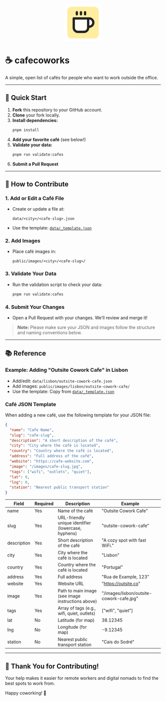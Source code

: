 <p align="center">
  <img src="public/logo.png" alt="CafeCoWorks Logo" width="120" />
</p>

# ☕️ cafecoworks

A simple, open list of cafés for people who want to work outside the office.

---

## 🚀 Quick Start

1. **Fork** this repository to your GitHub account.
2. **Clone** your fork locally.
3. **Install dependencies:**
   ```bash
   pnpm install
   ```
4. **Add your favorite café** (see below!)
5. **Validate your data:**
   ```bash
   pnpm run validate:cafes
   ```
6. **Submit a Pull Request**

---

## 🤝 How to Contribute

### 1. Add or Edit a Café File

- Create or update a file at:
  ```
  data/<city>/<cafe-slug>.json
  ```
- Use the template: [`data/_template.json`](data/_template.json)

### 2. Add Images

- Place café images in:
  ```
  public/images/<city>/<cafe-slug>/
  ```

### 3. Validate Your Data

- Run the validation script to check your data:
  ```bash
  pnpm run validate:cafes
  ```

### 4. Submit Your Changes

- Open a Pull Request with your changes. We’ll review and merge it!

> **Note:** Please make sure your JSON and images follow the structure and naming conventions below.

---

## 📚 Reference

### Example: Adding "Outsite Cowork Cafe" in Lisbon

- Add/edit:
  `data/lisbon/outsite-cowork-cafe.json`
- Add images:
  `public/images/lisbon/outsite-cowork-cafe/`
- Use the template:
  Copy from [`data/_template.json`](data/_template.json)

### Café JSON Template

When adding a new café, use the following template for your JSON file:

```json
{
  "name": "Cafe Name",
  "slug": "cafe-slug",
  "description": "A short description of the café",
  "city": "City where the café is located",
  "country": "Country where the café is located",
  "address": "Full address of the café",
  "website": "https://cafe-website.com",
  "image": "/images/cafe-slug.jpg",
  "tags": ["wifi", "outlets", "quiet"],
  "lat": 0,
  "lng": 0,
  "station": "Nearest public transport station"
}
```

| Field       | Required | Description                                         | Example                                  |
| ----------- | -------- | --------------------------------------------------- | ---------------------------------------- |
| name        | Yes      | Name of the café                                    | "Outsite Cowork Cafe"                    |
| slug        | Yes      | URL-friendly unique identifier (lowercase, hyphens) | "outsite-cowork-cafe"                    |
| description | Yes      | Short description of the café                       | "A cozy spot with fast WiFi."            |
| city        | Yes      | City where the café is located                      | "Lisbon"                                 |
| country     | Yes      | Country where the café is located                   | "Portugal"                               |
| address     | Yes      | Full address                                        | "Rua de Example, 123"                    |
| website     | Yes      | Website URL                                         | "https://outsite.co"                     |
| image       | Yes      | Path to main image (see image instructions above)   | "/images/lisbon/outsite-cowork-cafe.jpg" |
| tags        | Yes      | Array of tags (e.g., wifi, quiet, outlets)          | ["wifi", "quiet"]                        |
| lat         | No       | Latitude (for map)                                  | 38.12345                                 |
| lng         | No       | Longitude (for map)                                 | -9.12345                                 |
| station     | No       | Nearest public transport station                    | "Cais do Sodré"                          |

---

## 🙌 Thank You for Contributing!

Your help makes it easier for remote workers and digital nomads to find the best spots to work from.

Happy coworking! 🚀
